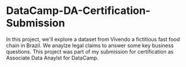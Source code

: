 # DataCamp-DA-Certification-Submission

In this project, we'll explore a dataset from Vivendo a fictitious fast food chain in Brazil. We anaylze legal claims to answer some key business questions. This project was part of my submission for certification as Associate Data Anaylst for DataCamp.
